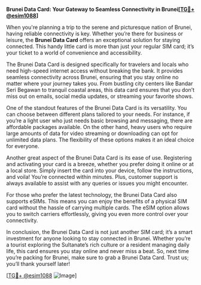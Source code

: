 **Brunei Data Card: Your Gateway to Seamless Connectivity in Brunei[[TG💪+ @esim1088](https://t.me/s/esim1088)]**

When you're planning a trip to the serene and picturesque nation of Brunei, having reliable connectivity is key. Whether you’re there for business or leisure, the **Brunei Data Card** offers an exceptional solution for staying connected. This handy little card is more than just your regular SIM card; it’s your ticket to a world of convenience and accessibility.

The Brunei Data Card is designed specifically for travelers and locals who need high-speed internet access without breaking the bank. It provides seamless connectivity across Brunei, ensuring that you stay online no matter where your journey takes you. From bustling city centers like Bandar Seri Begawan to tranquil coastal areas, this data card ensures that you don’t miss out on emails, social media updates, or streaming your favorite shows.

One of the standout features of the Brunei Data Card is its versatility. You can choose between different plans tailored to your needs. For instance, if you’re a light user who just needs basic browsing and messaging, there are affordable packages available. On the other hand, heavy users who require large amounts of data for video streaming or downloading can opt for unlimited data plans. The flexibility of these options makes it an ideal choice for everyone.

Another great aspect of the Brunei Data Card is its ease of use. Registering and activating your card is a breeze, whether you prefer doing it online or at a local store. Simply insert the card into your device, follow the instructions, and voila! You’re connected within minutes. Plus, customer support is always available to assist with any queries or issues you might encounter.

For those who prefer the latest technology, the Brunei Data Card also supports eSIMs. This means you can enjoy the benefits of a physical SIM card without the hassle of carrying multiple cards. The eSIM option allows you to switch carriers effortlessly, giving you even more control over your connectivity.

In conclusion, the Brunei Data Card is not just another SIM card; it’s a smart investment for anyone looking to stay connected in Brunei. Whether you’re a tourist exploring the Sultanate’s rich culture or a resident managing daily life, this card ensures you stay online and never miss a beat. So, next time you’re packing for Brunei, make sure to grab a Brunei Data Card. Trust us; you’ll thank yourself later!

[[TG💪+ @esim1088](https://t.me/s/esim1088) ![Image](https://i.postimg.cc/Y0z9fWf4/image.png)]